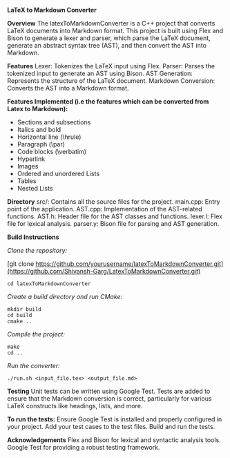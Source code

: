 **LaTeX to Markdown Converter** 

**Overview** 
The latexToMarkdownConverter is a C++ project that converts LaTeX documents into Markdown format. This project is built using Flex and Bison to generate a lexer and parser, which parse the LaTeX document, generate an abstract syntax tree (AST), and then convert the AST into Markdown.

**Features** 
Lexer: Tokenizes the LaTeX input using Flex. 
Parser: Parses the tokenized input to generate an AST using Bison. 
AST Generation: Represents the structure of the LaTeX document. 
Markdown Conversion: Converts the AST into a Markdown format. 

**Features Implemented (i.e the features which can be converted from Latex to Markdown):**
- Sections and subsections
- Italics and bold
- Horizontal line (\hrule)
- Paragraph (\par)
- Code blocks (\verbatim)
- Hyperlink
- Images
- Ordered and unordered Lists
- Tables
- Nested Lists

**Directory** 
src/: Contains all the source files for the project. 
main.cpp: Entry point of the application.
AST.cpp: Implementation of the AST-related functions. 
AST.h: Header file for the AST classes and functions. 
lexer.l: Flex file for lexical analysis. 
parser.y: Bison file for parsing and AST generation. 

**Build Instructions**

*Clone the repository:*

[git clone https://github.com/yourusername/latexToMarkdownConverter.git](https://github.com/Shivansh-Garg/LatexToMarkdownConverter.git)
```
cd latexToMarkdownConverter
```

*Create a build directory and run CMake:*
```
mkdir build
cd build
cmake ..
```

*Compile the project:*
```
make
cd ..
```

*Run the converter:*
```
./run.sh <input_file.tex> <output_file.md>
```

**Testing** 
Unit tests can be written using Google Test. Tests are added to ensure that the Markdown conversion is correct, particularly for various LaTeX constructs like headings, lists, and more.

**To run the tests:** 
Ensure Google Test is installed and properly configured in your project. 
Add your test cases to the test files.
Build and run the tests.

**Acknowledgements**
Flex and Bison for lexical and syntactic analysis tools.
Google Test for providing a robust testing framework.
